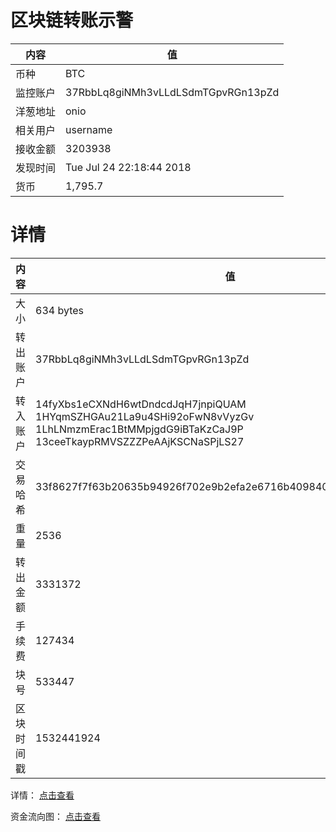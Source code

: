 ﻿# 区块链转账示警
|内容|值|
| ----- | ---- |
| 币种 | BTC |
|监控账户 | 37RbbLq8giNMh3vLLdLSdmTGpvRGn13pZd |
 |洋葱地址 | onio | 
 |相关用户 | username | 
|接收金额 | 3203938 |
|发现时间 |Tue Jul 24 22:18:44 2018|
|货币 |1,795.7 |


# 详情
|内容|值|
| ---  |  ----- |
|大小   | 634 bytes |
|转出账户 |  37RbbLq8giNMh3vLLdLSdmTGpvRGn13pZd<br/>  |
|转入账户 |  14fyXbs1eCXNdH6wtDndcdJqH7jnpiQUAM<br/>  1HYqmSZHGAu21La9u4SHi92oFwN8vVyzGv<br/>  1LhLNmzmErac1BtMMpjgdG9iBTaKzCaJ9P<br/>  13ceeTkaypRMVSZZZPeAAjKSCNaSPjLS27<br/>  |
|交易哈希 | 33f8627f7f63b20635b94926f702e9b2efa2e6716b409840ab219bc26c2dfa42 |
|重量 | 2536 |
|转出金额 | 3331372 |
|手续费 | 127434 |
|块号 |533447|
|区块时间戳 | 1532441924 |


详情： [点击查看]( https://blockchain.info/tx/33f8627f7f63b20635b94926f702e9b2efa2e6716b409840ab219bc26c2dfa42)

资金流向图： [点击查看](https://blockchain.info/tree/362375578)